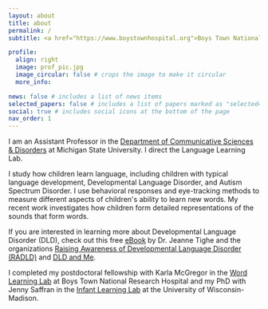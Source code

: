 ```yaml
---
layout: about
title: about
permalink: /
subtitle: <a href="https://www.boystownhospital.org">Boys Town National Research Hospital</a>

profile:
  align: right
  image: prof_pic.jpg
  image_circular: false # crops the image to make it circular
  more_info:

news: false # includes a list of news items
selected_papers: false # includes a list of papers marked as "selected={true}"
social: true # includes social icons at the bottom of the page
nav_order: 1
---
```


I am an Assistant Professor in the <a href="https://comartsci.msu.edu/our-people/ron-pomper">Department of Communicative Sciences & Disorders</a> at Michigan State University. I direct the Language Learning Lab.

I study how children learn language, including children with typical language development, Developmental Language Disorder, and Autism Spectrum Disorder. I use behavioral responses and eye-tracking methods to measure different aspects of children's ability to learn new words. My recent work investigates how children form detailed representations of the sounds that form words.

If you are interested in learning more about Developmental Language Disorder (DLD), check out this free <a href="https://bcpractice.com/developmental-language-disorder-guide-for-parents-and-families/">eBook</a> by Dr. Jeanne Tighe and the organizations <a href="https://radld.org">Raising Awareness of Developmental Language Disorder (RADLD)</a> and <a href="https://dldandme.org">DLD and Me</a>.

I completed my postdoctoral fellowship with Karla McGregor in the <a href="https://www.boystownhospital.org/research/speech-language/word-learning">Word Learning Lab</a> at Boys Town National Research Hospital and my PhD with Jenny Saffran in the <a href="https://infantlearning.waisman.wisc.edu/" target="\_blank">Infant Learning Lab</a> at the University of Wisconsin-Madison.


